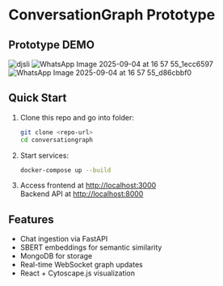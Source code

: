 # ConversationGraph Prototype

## Prototype DEMO
![djsli](https://github.com/user-attachments/assets/83e703f4-d51a-46f0-a88b-0b4a0bc0f9e6)
![WhatsApp Image 2025-09-04 at 16 57 55_1ecc6597](https://github.com/user-attachments/assets/1afe7433-6e3d-4958-93e7-1fee5b8bb8d1)
![WhatsApp Image 2025-09-04 at 16 57 55_d86cbbf0](https://github.com/user-attachments/assets/c71bb96f-df47-49da-9f63-ba87a02cbfe6)



## Quick Start

1. Clone this repo and go into folder:
   ```bash
   git clone <repo-url>
   cd conversationgraph
   ```

2. Start services:
   ```bash
   docker-compose up --build
   ```

3. Access frontend at [http://localhost:3000](http://localhost:3000)  
   Backend API at [http://localhost:8000](http://localhost:8000)

## Features
- Chat ingestion via FastAPI
- SBERT embeddings for semantic similarity
- MongoDB for storage
- Real-time WebSocket graph updates
- React + Cytoscape.js visualization

